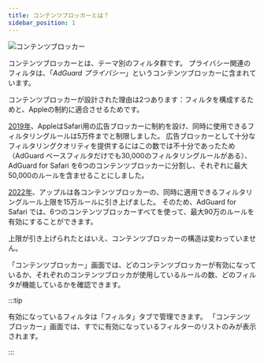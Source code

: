 ```yaml
---
title: コンテンツブロッカーとは？
sidebar_position: 1
---
```


![コンテンツブロッカー](https://cdn.adtidy.org/public/Adguard/Blog/AG_for_Safari_in-depth_review/Contentblockers.png)

コンテンツブロッカーとは、テーマ別のフィルタ群です。 プライバシー関連のフィルタは、「_AdGuard プライバシー_」というコンテンツブロッカーに含まれています。

コンテンツブロッカーが設計された理由は2つあります：フィルタを構成するためと、Appleの制約に適合させるためです。

[2019年](https://adguard.com/ja/blog/adguard-safari-1-5.html)、AppleはSafari用の広告ブロッカーに制約を設け、同時に使用できるフィルタリングルールは5万件までと制限しました。 広告ブロッカーとして十分なフィルタリングクオリティを提供するにはこの数では不十分であったため（AdGuard ベースフィルタだけでも30,000のフィルタリングルールがある）、AdGuard for Safari を6つのコンテンツブロッカーに分割し、それぞれに最大50,000のルールを含ませることにしました。

[2022年](https://adguard.com/ja/blog/adguard-for-safari-1-11.html)、アップルは各コンテンツブロッカーの、同時に適用できるフィルタリングルール上限を15万ルールに引き上げました。 そのため、AdGuard for Safari では、6つのコンテンツブロッカーすべてを使って、最大90万のルールを有効にすることができます。

上限が引き上げられたとはいえ、コンテンツブロッカーの構造は変わっていません。

「コンテンツブロッカー」画面では、どのコンテンツブロッカーが有効になっているか、それぞれのコンテンツブロッカが使用しているルールの数、どのフィルタが機能しているかを確認できます。

:::tip

有効になっているフィルタは「フィルタ」タブで管理できます。 「コンテンツブロッカー」画面では、すでに有効になっているフィルターのリストのみが表示されます。

:::

